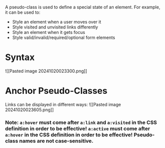 A pseudo-class is used to define a special state of an element. For example, it can be used to:
- Style an element when a user moves over it
- Style visited and unvisited links differently
- Style an element when it gets focus
- Style valid/invalid/required/optional form elements
# Syntax

![[Pasted image 20241020023300.png]]

# Anchor Pseudo-Classes
Links can be displayed in different ways:
![[Pasted image 20241020023605.png]]
### Note: `a:hover` must come after `a:link` and `a:visited` in the CSS definition in order to be effective! `a:active` must come after `a:hover` in the CSS definition in order to be effective! Pseudo-class names are not case-sensitive.

